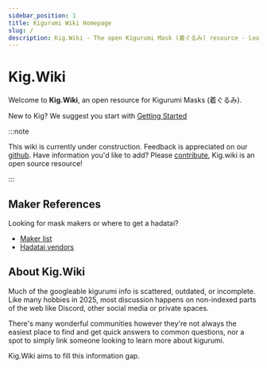 ```yaml
---
sidebar_position: 1
title: Kigurumi Wiki Homepage
slug: /
description: Kig.Wiki - The open Kigurumi Mask (着ぐるみ) resource - Learn all things Kigurumi.
---
```


# Kig.Wiki

Welcome to **Kig.Wiki**, an open resource for Kigurumi Masks (着ぐるみ).

New to Kig? We suggest you start with [Getting Started](./Start/get-started.md)

:::note

This wiki is currently under construction. Feedback is appreciated on our [github](https://github.com/kig-wiki/kigwiki/issues).
Have information you'd like to add? Please [contribute](./02-contributing.md), Kig.wiki is an open source resource!

:::

## Maker References

Looking for mask makers or where to get a hadatai?

- [Maker list](Buy/makers.md)
- [Hadatai vendors](Buy/hadatai.md)

## About Kig.Wiki

Much of the googleable kigurumi info is scattered, outdated, or incomplete.
Like many hobbies in 2025, most discussion happens on non-indexed parts of the web like Discord, other social media or private spaces. 

There's many wonderful communities however they're not always the easiest place to find and get quick answers to common questions, nor a spot to simply link someone looking to learn more about kigurumi.

Kig.Wiki aims to fill this information gap.
